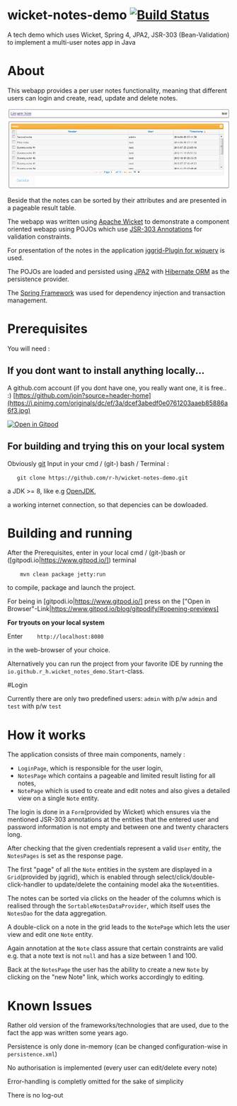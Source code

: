 # wicket-notes-demo [![Build Status](https://travis-ci.org/r-h/wicket-notes-demo.svg?branch=master)](https://travis-ci.org/r-h/wicket-notes-demo)

A tech demo which uses Wicket, Spring 4, JPA2, JSR-303 (Bean-Validation) to implement a multi-user notes app in Java

# About

This webapp provides a per user notes functionality, meaning that different users can login and create, read, update and
delete notes.

![wicket-notes-demo](https://github.com/r-h/wicket-notes-demo/raw/master/wicket-notes-demo.png)

Beside that the notes can be sorted by their attributes and are presented in a pageable result table.

The webapp was written using [Apache Wicket](http://wicket.apache.org/) to demonstrate a component oriented webapp using
POJOs which use [JSR-303 Annotations](http://beanvalidation.org/1.0/spec/) for validation constraints.

For presentation of the notes in the application [jggrid-Plugin for wiquery](https://code.google.com/p/wiquery-plugins/) is used.

The POJOs are loaded and persisted using [JPA2](https://jcp.org/en/jsr/detail?id=317) with [Hibernate ORM](http://hibernate.org/)
as the persistence provider.

The [Spring Framework](http://projects.spring.io/spring-framework/) was used for dependency injection and transaction management.

# Prerequisites

You will need :

## If you dont want to install anything locally...

A github.com account (if you dont have one, you really want one, it is free.. :)
[https://github.com/join?source=header-home](https://i.pinimg.com/originals/dc/ef/3a/dcef3abedf0e0761203aaeb85886a6f3.jpg)

[![Open in Gitpod](https://gitpod.io/button/open-in-gitpod.svg)](https://gitpod.io/#https://github.com/r-h/wicket-notes-demo.git)

## For building and trying this on your local system

Obviously [git](|https://git-scm.com/)
Input in your cmd / (git-) bash / Terminal :

`   git clone https://github.com/r-h/wicket-notes-demo.git`

a JDK >= 8, like e.g [OpenJDK](http://openjdk.java.net/install/index.html),

a working internet connection, so that depencies can be dowloaded.


# Building and running
After the Prerequisites, enter in your local cmd / (git-)bash or ([gitpodi.io|https://www.gitpod.io/]) terminal

`    mvn clean package jetty:run`

to compile, package and launch the project.

For being in [gitpodi.io|https://www.gitpod.io/] press on the ["Open in Browser"-Link|https://www.gitpod.io/blog/gitpodify/#opening-previews]

**For tryouts on your local system**

Enter 
`    http://localhost:8080`

in the web-browser of your choice.

Alternatively you can run the project from your favorite IDE
by running the `io.github.r_h.wicket_notes_demo.Start`-class.

#Login

Currently there are only two predefined users:
`admin` with p/w `admin`
and `test` with p/w `test`

# How it works

The application consists of three main components, namely :
- `LoginPage`, which is responsible for the user login,
- `NotesPage` which contains a pageable and limited result listing for all notes,
- `NotePage` which is used to create and edit notes and also gives a detailed view on a single `Note` entity.

The login  is done in a ``Form``(provided by Wicket)  which ensures via the mentioned JSR-303 annotations at the entities that the entered user and
password information is not empty and between one and twenty characters long.

After checking that the given credentials represent a valid ``User`` entity, the `NotesPages` is set as the response page.

The first "page" of all the ``Note`` entities in the system are displayed in a ``Grid``(provided by jqgrid), which is enabled through
select/click/double-click-handler to update/delete the containing model aka the ``Note``entities.

The notes can be sorted via clicks on the header of the columns which is realised through the ``SortableNotesDataProvider``,
which itself uses the ``NotesDao`` for the data aggregation.

A double-click on a note in the grid leads to the ``NotePage`` which lets the user view and edit one ``Note`` entity.

Again annotation at the ``Note`` class assure that certain constraints are valid e.g. that a note text is not ``null`` and has a size between 1 and 100.

Back at the ``NotesPage`` the user has the ability to create a new ``Note`` by clicking on the "new Note" link, which works accordingly to editing.

# Known Issues

Rather old version of the frameworks/technologies that are used, due to the fact the app was written some years ago.

Persistence is only done in-memory (can be changed configuration-wise in `persistence.xml`)

No authorisation is implemented (every user can edit/delete every note)

Error-handling is completly omitted for the sake of simplicity

There is no log-out
